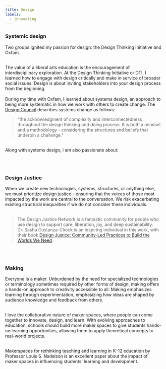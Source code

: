 ```yaml
---
title: Design 
labels: 
  - innovating
---
```


<h3>Systemic design</h3>

<p>Two groups ignited my passion for design: the Design Thinking Initiative and Oxfam. <br><br>

The value of a liberal arts education is the encouragement of interdisciplinary exploration. At the Design Thinking Initiative or DTI, I learned how to engage with design critically and make in service of broader social issues. Design is about inviting stakeholders into your design process from the beginning.<br><br>
During my time with Oxfam, I learned about systems design, an approach to being more systematic in how we work with others to create change. The <a href="https://www.designcouncil.org.uk/our-resources/systemic-design-framework/">Design Council</a> describes systems change as follows: <br>
> "the acknowledgment of complexity and interconnectedness throughout the design thinking and doing process. It is both a mindset and a methodology - considering the structures and beliefs that underpin a challenge."

<br>
Along with systems design, I am also passionate about: </p>
<br><br>


<h3>Design Justice</h3>

<p>

When we create new technologies, systems, structures, or anything else, we must prioritize design justice - ensuring that the voices of those most impacted by the work are central to the conversation. We risk exacerbating existing structural inequalities if we do not consider these individuals.<br><br> 
>The Design Justice Network is a fantastic community for people who use design to support care, liberation, joy, and deep sustainability.<br>
>Dr. Sasha Costanza-Chock is an inspiring individual in this work, with their book <a href="https://designjustice.mitpress.mit.edu/">Design Justice: Community-Led Practices to Build the Worlds We Need</a>.
</p>
<br><br> 

<h3>Making</h3>
Everyone is a maker. Unburdened by the need for specialized technologies or terminology sometimes required by other forms of design, making offers a hands-on approach to creativity accessible to all. Making emphasizes learning through experimentation, emphasizing how ideas are shaped by audience knowledge and feedback from others.<br><br> 

I love the collaborative nature of maker spaces, where people can come together to innovate, design, and learn. With evolving approaches to education, schools should build more maker spaces to give students hands-on learning opportunities, allowing them to apply theoretical concepts to real-world projects.<br><br> 

Makerspaces for rethinking teaching and learning in K–12 education by Professor Louis S. Nadelson is an excellent paper about the impact of maker spaces in influencing students’ learning and development.<br><br> 
